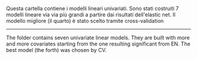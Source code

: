 Questa cartella contiene i modelli lineari univariati.
Sono stati costruiti 7 modelli lineare via via più grandi a partire dai risultati dell'elastic net.
Il modello migliore (il quarto) è stato scelto tramite cross-validation

----------------------------------------------------------------

The folder contains seven univariate linear models.
They are built with more and more covariates starting from the one resulting significant from EN.
The best model (the forth) was chosen by CV.
